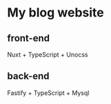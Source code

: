 # My blog website

## front-end

Nuxt + TypeScript + Unocss

## back-end

Fastify + TypeScript + Mysql
